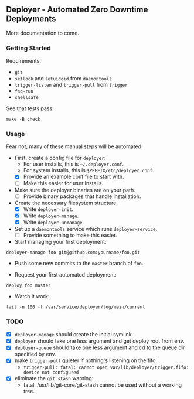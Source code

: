 ## Deployer - Automated Zero Downtime Deployments

More documentation to come.

### Getting Started

Requirements:

- `git`
- `setlock` and `setuidgid` from `daemontools`
- `trigger-listen` and `trigger-pull` from `trigger`
- `fsq-run`
- `shellsafe`

See that tests pass:

```
make -B check
```

### Usage

Fear not; many of these manual steps will be automated.

- First, create a config file for `deployer`:
  - For user installs, this is `~/.deployer.conf`.
  - For system installs, this is `$PREFIX/etc/deployer.conf`.
  - [x] Provide an example conf file to start with.
  - [ ] Make this easier for user installs.

- Make sure the deployer binaries are on your path.
  - [ ] Provide binary packages that handle installation.

- Create the necessary filesystem structure.
  - [x] Write `deployer-init`.
  - [x] Write `deployer-manage`.
  - [x] Write `deployer-unmanage`.

- Set up a `daemontools` service which runs `deployer-service`.
  - [ ] Provide something to make this easier.

- Start managing your first deployment:

```
deployer-manage foo git@github.com:yourname/foo.git
```

- Push some new commits to the `master` branch of `foo`.

- Request your first automated deployment:

```
deploy foo master
```

- Watch it work:

```
tail -n 100 -f /var/service/deployer/log/main/current
```

### TODO

- [x] `deployer-manage` should create the initial symlink.
- [x] `deployer` should take one less argument and get deploy root from env.
- [x] `deployer-queue` should take one less argument and cd to the queue dir specified by env.
- [x] make `trigger-pull` quieter if nothing's listening on the fifo:
  - `trigger-pull: fatal: cannot open var/lib/deployer/trigger.fifo: device not configured`
- [x] eliminate the `git stash` warning:
  - fatal: /usr/lib/git-core/git-stash cannot be used without a working tree.


